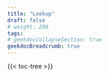 ```yaml
---
title: "Lookup"
draft: false
# weight: 200
tags:
# geekdocCollapseSection: true
geekdocBreadcrumb: true
---
```


{{< toc-tree >}}

